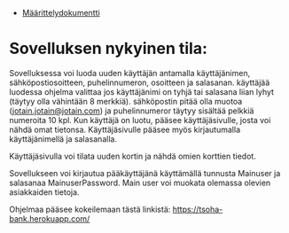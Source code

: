 * [Määrittelydokumentti](https://github.com/mohkula/Tsoha-Pankkisovellus/blob/main/documents/M%C3%A4%C3%A4rittelydokumentti.md)

# Sovelluksen nykyinen tila:

Sovelluksessa voi luoda uuden käyttäjän antamalla käyttäjänimen, sähköpostiosoitteen, puhelinnumeron, osoitteen ja salasanan.
käyttäjää luodessa ohjelma valittaa jos käyttäjänimi on tyhjä tai salasana liian lyhyt (täytyy olla vähintään 8 merkkiä).
sähköpostin pitää olla muotoa (jotain.jotain@jotain.com) ja puhelinnumeror täytyy sisältää pelkkiä numeroita 10 kpl.
Kun käyttäjä on luotu, pääsee käyttäjäsivulle, josta voi nähdä omat tietonsa. Käyttäjäsivulle pääsee myös kirjautumalla käyttäjänimellä
ja salasanalla.

Käyttäjäsivulla voi tilata uuden kortin ja nähdä omien korttien tiedot.

Sovellukseen voi kirjautua pääkäyttäjänä käyttämällä tunnusta Mainuser ja salasanaa MainuserPassword. Main user voi muokata olemassa olevien asiakkaiden
tietoja.
  
Ohjelmaa pääsee kokeilemaan tästä linkistä:
https://tsoha-bank.herokuapp.com/
